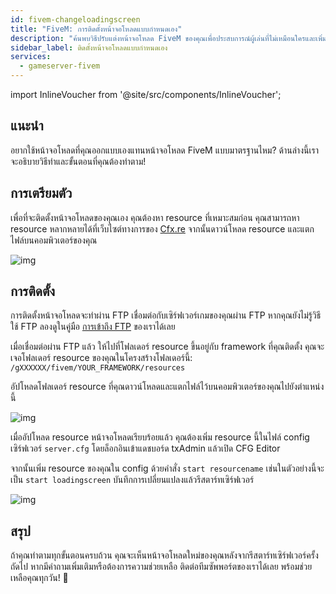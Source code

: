 ```yaml
---
id: fivem-changeloadingscreen
title: "FiveM: การติดตั้งหน้าจอโหลดแบบกำหนดเอง"
description: "ค้นพบวิธีปรับแต่งหน้าจอโหลด FiveM ของคุณเพื่อประสบการณ์ผู้เล่นที่ไม่เหมือนใครและเพิ่มความสวยงามให้เซิร์ฟเวอร์ของคุณ → เรียนรู้เพิ่มเติมตอนนี้"
sidebar_label: ติดตั้งหน้าจอโหลดแบบกำหนดเอง
services:
  - gameserver-fivem
---
```


import InlineVoucher from '@site/src/components/InlineVoucher';



## แนะนำ

อยากใช้หน้าจอโหลดที่คุณออกแบบเองแทนหน้าจอโหลด FiveM แบบมาตรฐานไหม? ด้านล่างนี้เราจะอธิบายวิธีทำและขั้นตอนที่คุณต้องทำตาม!

<InlineVoucher />



## การเตรียมตัว

เพื่อที่จะติดตั้งหน้าจอโหลดของคุณเอง คุณต้องหา resource ที่เหมาะสมก่อน คุณสามารถหา resource หลากหลายได้ที่เว็บไซต์ทางการของ [Cfx.re](https://forum.cfx.re/c/releases/7) จากนั้นดาวน์โหลด resource และแตกไฟล์บนคอมพิวเตอร์ของคุณ



![img](https://screensaver01.zap-hosting.com/index.php/s/zZKWWMWCJPqKonj/preview)



## การติดตั้ง

การติดตั้งหน้าจอโหลดจะทำผ่าน FTP เชื่อมต่อกับเซิร์ฟเวอร์เกมของคุณผ่าน FTP หากคุณยังไม่รู้วิธีใช้ FTP ลองดูในคู่มือ [การเข้าถึง FTP](gameserver-ftpaccess.md) ของเราได้เลย

เมื่อเชื่อมต่อผ่าน FTP แล้ว ให้ไปที่โฟลเดอร์ resource ขึ้นอยู่กับ framework ที่คุณติดตั้ง คุณจะเจอโฟลเดอร์ resource ของคุณในโครงสร้างโฟลเดอร์นี้: `/gXXXXXX/fivem/YOUR_FRAMEWORK/resources`

อัปโหลดโฟลเดอร์ resource ที่คุณดาวน์โหลดและแตกไฟล์ไว้บนคอมพิวเตอร์ของคุณไปยังตำแหน่งนี้



![img](https://screensaver01.zap-hosting.com/index.php/s/qkYBKoMox94EEWK/download)



เมื่ออัปโหลด resource หน้าจอโหลดเรียบร้อยแล้ว คุณต้องเพิ่ม resource นี้ในไฟล์ config เซิร์ฟเวอร์ `server.cfg` โดยล็อกอินเข้าแดชบอร์ด txAdmin แล้วเปิด CFG Editor

จากนั้นเพิ่ม resource ของคุณใน config ด้วยคำสั่ง `start resourcename` เช่นในตัวอย่างนี้จะเป็น `start loadingscreen` บันทึกการเปลี่ยนแปลงแล้วรีสตาร์ทเซิร์ฟเวอร์



![img](https://screensaver01.zap-hosting.com/index.php/s/gxniiKj3HmLGeEE/preview)







## สรุป

ถ้าคุณทำตามทุกขั้นตอนครบถ้วน คุณจะเห็นหน้าจอโหลดใหม่ของคุณหลังจากรีสตาร์ทเซิร์ฟเวอร์ครั้งถัดไป หากมีคำถามเพิ่มเติมหรือต้องการความช่วยเหลือ ติดต่อทีมซัพพอร์ตของเราได้เลย พร้อมช่วยเหลือคุณทุกวัน! 🙂

<InlineVoucher />